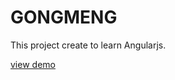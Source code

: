 # GONGMENG
This project create to learn Angularjs.


[view demo](https://90n9.github.io/angular-restaurant)